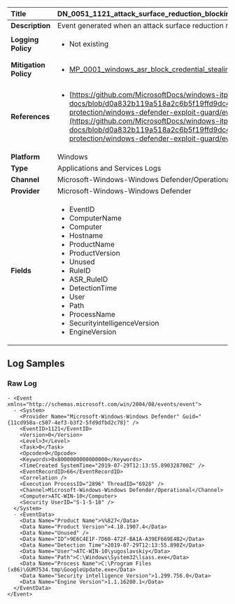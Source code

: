 | Title              | DN_0051_1121_attack_surface_reduction_blocking_mode_event       |
|:-------------------|:------------------|
| **Description**    | Event generated when an attack surface reduction rule fires in block mode |
| **Logging Policy** | <ul><li> Not existing </li></ul> |
| **Mitigation Policy** |<ul><li>[MP_0001_windows_asr_block_credential_stealing_from_lsass](../Mitigation_Policies/MP_0001_windows_asr_block_credential_stealing_from_lsass.md)</li></ul> |
| **References**     | <ul><li>[https://github.com/MicrosoftDocs/windows-itpro-docs/blob/d0a832b119a518a2c6b5f19ffd9dc44f0328c9a6/windows/security/threat-protection/windows-defender-exploit-guard/evaluate-attack-surface-reduction.md](https://github.com/MicrosoftDocs/windows-itpro-docs/blob/d0a832b119a518a2c6b5f19ffd9dc44f0328c9a6/windows/security/threat-protection/windows-defender-exploit-guard/evaluate-attack-surface-reduction.md)</li></ul> |
| **Platform**       | Windows    |
| **Type**           | Applications and Services Logs        |
| **Channel**        | Microsoft-Windows-Windows Defender/Operational     |
| **Provider**       | Microsoft-Windows-Windows Defender    |
| **Fields**         | <ul><li>EventID</li><li>ComputerName</li><li>Computer</li><li>Hostname</li><li>ProductName</li><li>ProductVersion</li><li>Unused</li><li>RuleID</li><li>ASR_RuleID</li><li>DetectionTime</li><li>User</li><li>Path</li><li>ProcessName</li><li>SecurityintelligenceVersion</li><li>EngineVersion</li></ul> |


## Log Samples

### Raw Log

```
- <Event xmlns="http://schemas.microsoft.com/win/2004/08/events/event">
  - <System>
    <Provider Name="Microsoft-Windows-Windows Defender" Guid="{11cd958a-c507-4ef3-b3f2-5fd9dfbd2c78}" /> 
    <EventID>1121</EventID> 
    <Version>0</Version> 
    <Level>3</Level> 
    <Task>0</Task> 
    <Opcode>0</Opcode> 
    <Keywords>0x8000000000000000</Keywords> 
    <TimeCreated SystemTime="2019-07-29T12:13:55.890328700Z" /> 
    <EventRecordID>66</EventRecordID> 
    <Correlation /> 
    <Execution ProcessID="2896" ThreadID="6928" /> 
    <Channel>Microsoft-Windows-Windows Defender/Operational</Channel> 
    <Computer>ATC-WIN-10</Computer> 
    <Security UserID="S-1-5-18" /> 
  </System>
  - <EventData>
    <Data Name="Product Name">%%827</Data> 
    <Data Name="Product Version">4.18.1907.4</Data> 
    <Data Name="Unused" /> 
    <Data Name="ID">9E6C4E1F-7D60-472F-BA1A-A39EF669E4B2</Data> 
    <Data Name="Detection Time">2019-07-29T12:13:55.890Z</Data> 
    <Data Name="User">ATC-WIN-10\yugoslavskiy</Data> 
    <Data Name="Path">C:\Windows\System32\lsass.exe</Data> 
    <Data Name="Process Name">C:\Program Files (x86)\GUM7534.tmp\GoogleUpdate.exe</Data> 
    <Data Name="Security intelligence Version">1.299.756.0</Data> 
    <Data Name="Engine Version">1.1.16200.1</Data> 
  </EventData>
</Event>

```




